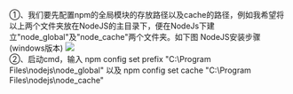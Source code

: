 ①、我们要先配置npm的全局模块的存放路径以及cache的路径，例如我希望将以上两个文件夹放在NodeJS的主目录下，便在NodeJs下建立"node_global"及"node_cache"两个文件夹。如下图
NodeJS安装步骤(windows版本)
<img src="https://github.com/yuzhouzhijia520/ps-note/blob/master/6597270977285435691.jpg"/><br/>
②、启动cmd，输入
npm config set prefix "C:\Program Files\nodejs\node_global"
以及
npm config set cache "C:\Program Files\nodejs\node_cache"
